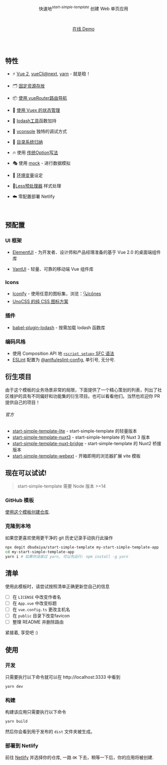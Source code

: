 
<p align='center'>
快速地<sup><em>start-simple-template</em></sup> 创建 Web 单页应用
<br> 
</p>


<br>

<p align='center'>
<a href="https://start-simple-template.netlify.app/">在线 Demo</a>
</p>

<br>

<br>

## 特性

- ⚡️ [Vue 2](https://cn.vuejs.org/index.html), [vueCli@next](https://cli.vuejs.org/zh/), [yarn](https://yarn.bootcss.com/)  - 就是稳！

- 🗂 [固定资源存放](./src/assets)

- 📦 [使用 vueRouter路由导航](https://github.com/vuejs/vue-router)

- 🛒 [使用 Vuex 的状态管理](https://github.com/vuejs/vuex)

- 🛴 [lodash工具](https://lodash.com/)函数加持

- 🔨 [vconsole](https://www.npmjs.com/package/vconsole)  独特的调试方式

- 📑 [目录系统归纳](./src/layouts)

- 🔥 使用 [传统Option写法](./src/App.vue)

- 🎭 使用 [mock](./mock) - 进行数据模拟

- 🎃 [环境变量](https://cli.vuejs.org/zh/guide/mode-and-env.html)设定

- 🎄[Less预处理器](https://www.npmjs.com/package/less) 样式处理

- ☁️ 零配置部署 Netlify

<br>

## 预配置

### UI 框架

- [ElementUI](https://www.npmjs.com/package/element-ui) - 为开发者、设计师和产品经理准备的基于 Vue 2.0 的桌面端组件库

- [VantUI](https://www.npmjs.com/package/vant) - 轻量、可靠的移动端 Vue 组件库

### Icons

- [Iconify](https://iconify.design) - 使用任意的图标集，浏览：[🔍Icônes](https://icones.netlify.app/)
- [UnoCSS 的纯 CSS 图标方案](https://github.com/antfu/unocss/tree/main/packages/preset-icons)

### 插件

- [babel-plugin-lodash](https://github.com/vuejs/vue-router) - 按需加载 lodash 函数库

### 编码风格

- 使用 Composition API 地 [`<script setup>` SFC 语法](https://github.com/vuejs/rfcs/pull/227)
- [ESLint](https://eslint.org/) 配置为 [@antfu/eslint-config](https://github.com/antfu/eslint-config), 单引号, 无分号.

## 衍生项目

由于这个模板的业务场景非常的局限，下面提供了一个精心策划的列表，列出了社区维护的具有不同偏好和功能集的衍生项目。也可以看看他们。当然也欢迎你 PR 提供自己的项目！

###### 官方

- [start-simple-template-lite](https://github.com/antfu/start-simple-template-lite) - start-simple-template 的轻量版本
- [start-simple-template-nuxt3](https://github.com/antfu/start-simple-template-nuxt3) - start-simple-template 的 Nuxt 3 版本
- [start-simple-template-nuxt-bridge](https://github.com/antfu/start-simple-template-nuxt-bridge) - start-simple-template 的 Nuxt2 桥接版本
- [start-simple-template-webext](https://github.com/antfu/start-simple-template-webext) - 开箱即用的浏览器扩展 vite 模板


## 现在可以试试!

> start-simple-template 需要 Node 版本 >=14

### GitHub 模板

[使用这个模板创建仓库](https://github.com/dbudaiya/start-simple-template/generate).

### 克隆到本地

如果您更喜欢使用更干净的 git 历史记录手动执行此操作

```bash
npx degit dbudaiya/start-simple-template my-start-simple-template-app
cd my-start-simple-template-app
yarn i # 如果你没装过 yarn, 可以先运行: npm install -g yarn
```

## 清单

使用此模板时，请尝试按照清单正确更新您自己的信息

- [ ] 在 `LICENSE` 中改变作者名
- [ ] 在 `App.vue` 中改变标题
- [ ] 在 `vue.config.ts` 更改主机名
- [ ] 在 `public` 目录下改变favicon
- [ ] 整理 README 并删除路由

紧接着, 享受吧 :)

## 使用

### 开发

只需要执行以下命令就可以在 http://localhost:3333 中看到

```bash
yarn dev
```

### 构建

构建该应用只需要执行以下命令

```bash
yarn build
```

然后你会看到用于发布的 `dist` 文件夹被生成。

### 部署到 Netlify

前往 [Netlify](https://app.netlify.com/start) 并选择你的仓库, 一路 `OK` 下去，稍等一下后，你的应用将被创建.
